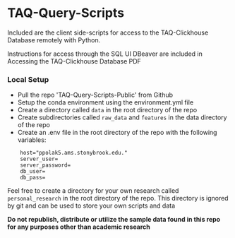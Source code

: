 # TAQ-Query-Scripts
Included are the client side-scripts for access to the TAQ-Clickhouse Database remotely with Python.

Instructions for access through the SQL UI DBeaver are  included in Accessing the TAQ-Clickhouse Database PDF

### Local Setup
- Pull the repo 'TAQ-Query-Scripts-Public' from Github
- Setup the conda environment using the environment.yml file
- Create a directory called `data` in the root directory of the repo
- Create subdirectories called `raw_data` and `features` in the data directory of the repo
- Create an .env file in the root directory of the repo with the following variables:

```
    host="ppolak5.ams.stonybrook.edu."
    server_user= 
    server_password= 
    db_user= 
    db_pass=
```

Feel free to create a directory for your own research called `personal_research` in the root directory of the repo. This directory is ignored by git and can be used to store your own scripts and data
        
**Do not republish, distribute or utilize the sample data found in this repo for any purposes other than academic research**
